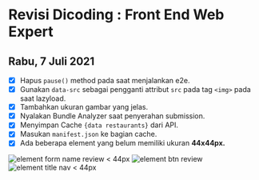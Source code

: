 # Revisi Dicoding : Front End Web Expert
## Rabu, 7 Juli 2021
- [x] Hapus `pause()` method pada saat menjalankan e2e.
- [x] Gunakan  `data-src` sebagai pengganti attribut `src` pada tag `<img>` pada saat lazyload.
- [x] Tambahkan ukuran gambar yang jelas.
- [x] Nyalakan Bundle Analyzer saat penyerahan submission.
- [x] Menyimpan Cache `{data restaurants}` dari API.
- [x] Masukan `manifest.json` ke bagian cache.
- [x] Ada beberapa element yang belum memiliki ukuran **44x44px.**

![element form name review < 44px](https://dicodingacademy.blob.core.windows.net/academies/202107071548449503f36826e5e7bc58d8519c6604983f.png)
![element btn review](https://dicodingacademy.blob.core.windows.net/academies/20210707154854b6b77f1983d42f13e859a4e019b172e7.png)
![element title nav < 44px](https://dicodingacademy.blob.core.windows.net/academies/20210707154745963d76262ac17fec2282d42eba083897.png)
